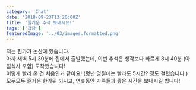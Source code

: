 ```yaml
---
category: 'Chat'
date: '2018-09-23T13:20:00Z'
title: '즐거운 추석 보내세요!'
tags: ['잡담']
featuredImage: '../03/images.formatted.png'
---
```


저는 친가가 논산에 있습니다.  
아까 새벽 5시 30분에 집에서 출발했는데, 이번 추석은 생각보다 빠르게 8시 40분 (아침식사 포함) 도착했습니다!  
이렇게 빨리 온 건 처음인거 같아요! (평년 명절에는 빨라도 5시간? 정도 걸렸습니다.)  
모두모두 즐거운 한가위 되시고, 연휴동안 가족들과 좋은 시간을 보내시길 빕니다!
